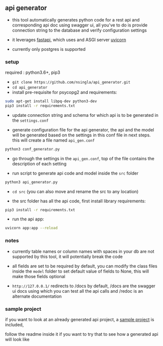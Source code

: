 ## api generator

- this tool automatically generates python code for a rest api and corresponding api doc using swagger ui, all you've to do is provide connection string to the database and verify configuration settings

- it leverages [fastapi](https://github.com/tiangolo/fastapi), which uses and ASGI server [uvicorn](http://www.uvicorn.org/) 

- currently only postgres is supported

### setup

required : python3.6+, pip3

- ```git clone https://github.com/nsingla/api_generator.git```
- ```cd api_generator```
- install pre-requisite for psycopg2 and requirements:
```bash
sudo apt-get install libpq-dev python3-dev
pip3 install -r requirements.txt
```
- update connection string and schema for which api is to be generated in the ```settings.conf```

- generate configuration file for the api generator, the api and the model will be generated based on the settings in this conf file in next steps. this will create a file named ```api_gen.conf```
```bash
python3 conf_generator.py
```

- go through the settings in the ```api_gen.conf```, top of the  file contains the description of each setting

- run script to generate api code and model inside the ```src``` folder
```bash
python3 api_generator.py
```

- ```cd src``` (you can also move and rename the src to any location)

- the src folder has all the api code, first install library requirements:
```bash
pip3 install -r requirements.txt
```

- run the api app:
```bash
uvicorn app:app --reload
```

### notes
- currently table names or column names with spaces in your db are not supported by this tool, it will potentially break the code

- all fields are set to be required by default, you can modify the class files inside the ```model``` folder to set default value of fields to None, this will make those fields optional

- ```http://127.0.0.1/``` redirects to /docs by default, /docs are the swagger ui docs using which you can test all the api calls and /redoc is an alternate documentation



### sample project
if you want to look at an already generated api project, a [sample project](sample_project) is included, 

follow the readme inside it if you want to try that to see how a generated api will look like

